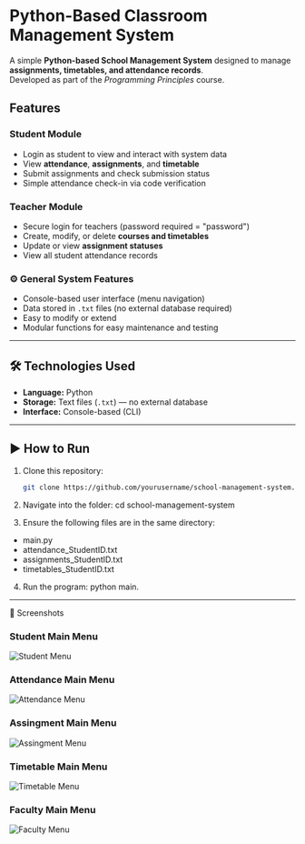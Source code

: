# Python-Based Classroom Management System
A simple **Python-based School Management System** designed to manage **assignments, timetables, and attendance records**.  
Developed as part of the *Programming Principles* course.

## Features
### Student Module
- Login as student to view and interact with system data
- View **attendance**, **assignments**, and **timetable**
- Submit assignments and check submission status
- Simple attendance check-in via code verification

### Teacher Module
- Secure login for teachers (password required = "password")
- Create, modify, or delete **courses and timetables**
- Update or view **assignment statuses**
- View all student attendance records

### ⚙️ General System Features
- Console-based user interface (menu navigation)
- Data stored in `.txt` files (no external database required)  
- Easy to modify or extend
- Modular functions for easy maintenance and testing

---

## 🛠️ Technologies Used
- **Language:** Python  
- **Storage:** Text files (`.txt`) — no external database
- **Interface:** Console-based (CLI)  

---

## ▶️ How to Run
1. Clone this repository:
   ```bash
   git clone https://github.com/yourusername/school-management-system.git

2. Navigate into the folder:
   cd school-management-system

3. Ensure the following files are in the same directory:
  - main.py
  - attendance_StudentID.txt
  - assignments_StudentID.txt
  - timetables_StudentID.txt

4. Run the program:
  python main.
  
___


📸 Screenshots
### Student Main Menu
![Student Menu](images/student_img.png)

### Attendance Main Menu
![Attendance Menu](images/attendance_img.png)

### Assingment Main Menu
![Assingment Menu](images/assignment_img.png)

### Timetable Main Menu
![Timetable Menu](images/timetable_img.png)

### Faculty Main Menu
![Faculty Menu](images/faculty_img.png)



